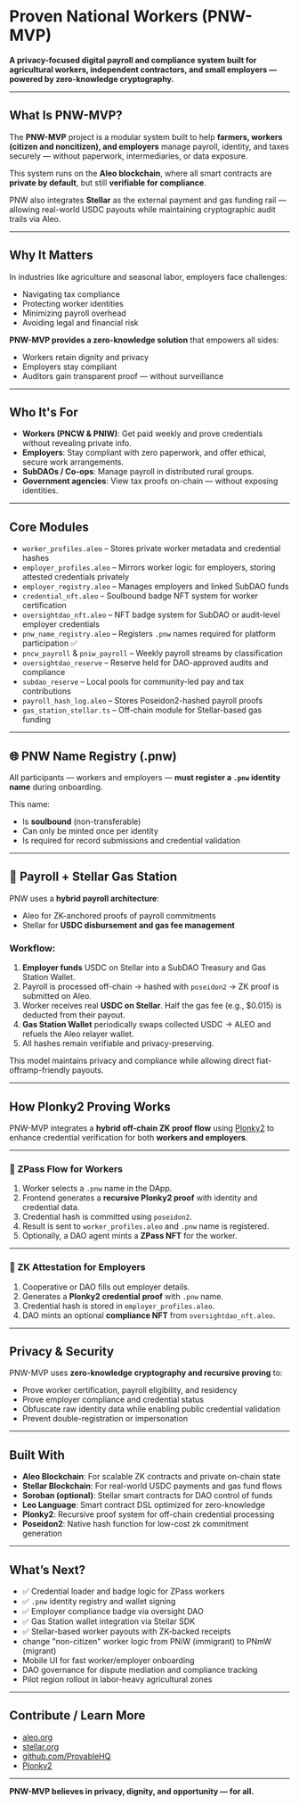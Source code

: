 # Proven National Workers (PNW-MVP)

**A privacy-focused digital payroll and compliance system built for agricultural workers, independent contractors, and small employers — powered by zero-knowledge cryptography.**

---

## What Is PNW-MVP?

The **PNW-MVP** project is a modular system built to help **farmers, workers (citizen and noncitizen), and employers** manage payroll, identity, and taxes securely — without paperwork, intermediaries, or data exposure.

This system runs on the **Aleo blockchain**, where all smart contracts are **private by default**, but still **verifiable for compliance**.

PNW also integrates **Stellar** as the external payment and gas funding rail — allowing real-world USDC payouts while maintaining cryptographic audit trails via Aleo.

---

## Why It Matters

In industries like agriculture and seasonal labor, employers face challenges:

- Navigating tax compliance  
- Protecting worker identities  
- Minimizing payroll overhead  
- Avoiding legal and financial risk  

**PNW-MVP provides a zero-knowledge solution** that empowers all sides:

- Workers retain dignity and privacy  
- Employers stay compliant  
- Auditors gain transparent proof — without surveillance  

---

## Who It's For

- **Workers (PNCW & PNIW)**: Get paid weekly and prove credentials without revealing private info.
- **Employers**: Stay compliant with zero paperwork, and offer ethical, secure work arrangements.
- **SubDAOs / Co-ops**: Manage payroll in distributed rural groups.
- **Government agencies**: View tax proofs on-chain — without exposing identities.

---

## Core Modules

- `worker_profiles.aleo` – Stores private worker metadata and credential hashes
- `employer_profiles.aleo` – Mirrors worker logic for employers, storing attested credentials privately
- `employer_registry.aleo` – Manages employers and linked SubDAO funds
- `credential_nft.aleo` – Soulbound badge NFT system for worker certification
- `oversightdao_nft.aleo` – NFT badge system for SubDAO or audit-level employer credentials
- `pnw_name_registry.aleo` – Registers `.pnw` names required for platform participation ✅
- `pncw_payroll` & `pniw_payroll` – Weekly payroll streams by classification
- `oversightdao_reserve` – Reserve held for DAO-approved audits and compliance
- `subdao_reserve` – Local pools for community-led pay and tax contributions
- `payroll_hash_log.aleo` – Stores Poseidon2-hashed payroll proofs
- `gas_station_stellar.ts` – Off-chain module for Stellar-based gas funding

---

## 🌐 PNW Name Registry (.pnw)

All participants — workers and employers — **must register a `.pnw` identity name** during onboarding.

This name:
- Is **soulbound** (non-transferable)  
- Can only be minted once per identity  
- Is required for record submissions and credential validation  

---

## 🔁 Payroll + Stellar Gas Station

PNW uses a **hybrid payroll architecture**:

- Aleo for ZK-anchored proofs of payroll commitments
- Stellar for **USDC disbursement and gas fee management**

### Workflow:

1. **Employer funds** USDC on Stellar into a SubDAO Treasury and Gas Station Wallet.
2. Payroll is processed off-chain → hashed with `poseidon2` → ZK proof is submitted on Aleo.
3. Worker receives real **USDC on Stellar**. Half the gas fee (e.g., $0.015) is deducted from their payout.
4. **Gas Station Wallet** periodically swaps collected USDC → ALEO and refuels the Aleo relayer wallet.
5. All hashes remain verifiable and privacy-preserving.

This model maintains privacy and compliance while allowing direct fiat-offramp-friendly payouts.

---

## How Plonky2 Proving Works

PNW-MVP integrates a **hybrid off-chain ZK proof flow** using [Plonky2](https://github.com/mir-protocol/plonky2) to enhance credential verification for both **workers and employers**.

---

### 🔧 ZPass Flow for Workers

1. Worker selects a `.pnw` name in the DApp.  
2. Frontend generates a **recursive Plonky2 proof** with identity and credential data.  
3. Credential hash is committed using `poseidon2`.  
4. Result is sent to `worker_profiles.aleo` and `.pnw` name is registered.  
5. Optionally, a DAO agent mints a **ZPass NFT** for the worker.  

---

### 🏢 ZK Attestation for Employers

1. Cooperative or DAO fills out employer details.  
2. Generates a **Plonky2 credential proof** with `.pnw` name.  
3. Credential hash is stored in `employer_profiles.aleo`.  
4. DAO mints an optional **compliance NFT** from `oversightdao_nft.aleo`.  

---

## Privacy & Security

PNW-MVP uses **zero-knowledge cryptography and recursive proving** to:

- Prove worker certification, payroll eligibility, and residency  
- Prove employer compliance and credential status  
- Obfuscate raw identity data while enabling public credential validation  
- Prevent double-registration or impersonation  

---

## Built With

- **Aleo Blockchain**: For scalable ZK contracts and private on-chain state
- **Stellar Blockchain**: For real-world USDC payments and gas fund flows
- **Soroban (optional)**: Stellar smart contracts for DAO control of funds
- **Leo Language**: Smart contract DSL optimized for zero-knowledge
- **Plonky2**: Recursive proof system for off-chain credential processing
- **Poseidon2**: Native hash function for low-cost zk commitment generation

---

## What’s Next?

- ✅ Credential loader and badge logic for ZPass workers  
- ✅ `.pnw` identity registry and wallet signing  
- ✅ Employer compliance badge via oversight DAO  
- ✅ Gas Station wallet integration via Stellar SDK  
- ✅ Stellar-based worker payouts with ZK-backed receipts
- change "non-citizen" worker logic from PNiW (immigrant) to PNmW (migrant) 
- Mobile UI for fast worker/employer onboarding  
- DAO governance for dispute mediation and compliance tracking  
- Pilot region rollout in labor-heavy agricultural zones  

---

## Contribute / Learn More

- [aleo.org](https://aleo.org)  
- [stellar.org](https://stellar.org)  
- [github.com/ProvableHQ](https://github.com/ProvableHQ)  
- [Plonky2](https://github.com/mir-protocol/plonky2)  

---

**PNW-MVP believes in privacy, dignity, and opportunity — for all.**
